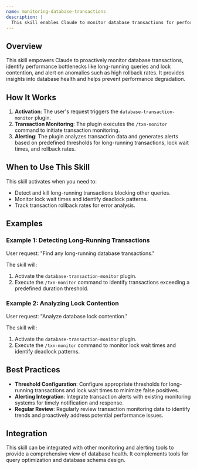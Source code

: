 ```yaml
---
name: monitoring-database-transactions
description: |
  This skill enables Claude to monitor database transactions for performance and lock issues using the database-transaction-monitor plugin. It is triggered when the user requests transaction monitoring, lock detection, or rollback rate analysis for databases. Use this skill when the user mentions "monitor database transactions," "detect long-running transactions," "identify lock contention," "track rollback rates," or asks about "transaction anomalies." The skill leverages the `/txn-monitor` command to provide real-time alerts and insights into database health.
---
```


## Overview

This skill empowers Claude to proactively monitor database transactions, identify performance bottlenecks like long-running queries and lock contention, and alert on anomalies such as high rollback rates. It provides insights into database health and helps prevent performance degradation.

## How It Works

1. **Activation**: The user's request triggers the `database-transaction-monitor` plugin.
2. **Transaction Monitoring**: The plugin executes the `/txn-monitor` command to initiate transaction monitoring.
3. **Alerting**: The plugin analyzes transaction data and generates alerts based on predefined thresholds for long-running transactions, lock wait times, and rollback rates.

## When to Use This Skill

This skill activates when you need to:
- Detect and kill long-running transactions blocking other queries.
- Monitor lock wait times and identify deadlock patterns.
- Track transaction rollback rates for error analysis.

## Examples

### Example 1: Detecting Long-Running Transactions

User request: "Find any long-running database transactions."

The skill will:
1. Activate the `database-transaction-monitor` plugin.
2. Execute the `/txn-monitor` command to identify transactions exceeding a predefined duration threshold.

### Example 2: Analyzing Lock Contention

User request: "Analyze database lock contention."

The skill will:
1. Activate the `database-transaction-monitor` plugin.
2. Execute the `/txn-monitor` command to monitor lock wait times and identify deadlock patterns.

## Best Practices

- **Threshold Configuration**: Configure appropriate thresholds for long-running transactions and lock wait times to minimize false positives.
- **Alerting Integration**: Integrate transaction alerts with existing monitoring systems for timely notification and response.
- **Regular Review**: Regularly review transaction monitoring data to identify trends and proactively address potential performance issues.

## Integration

This skill can be integrated with other monitoring and alerting tools to provide a comprehensive view of database health. It complements tools for query optimization and database schema design.